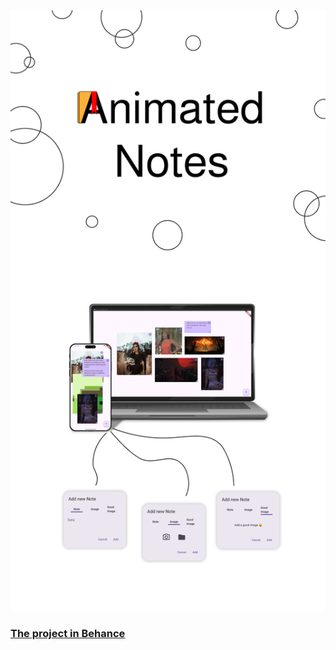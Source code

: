 <img src="assets\images\Untitled.png">

### [The project in Behance](https://www.behance.net/gallery/227920457/Animated-Notes)